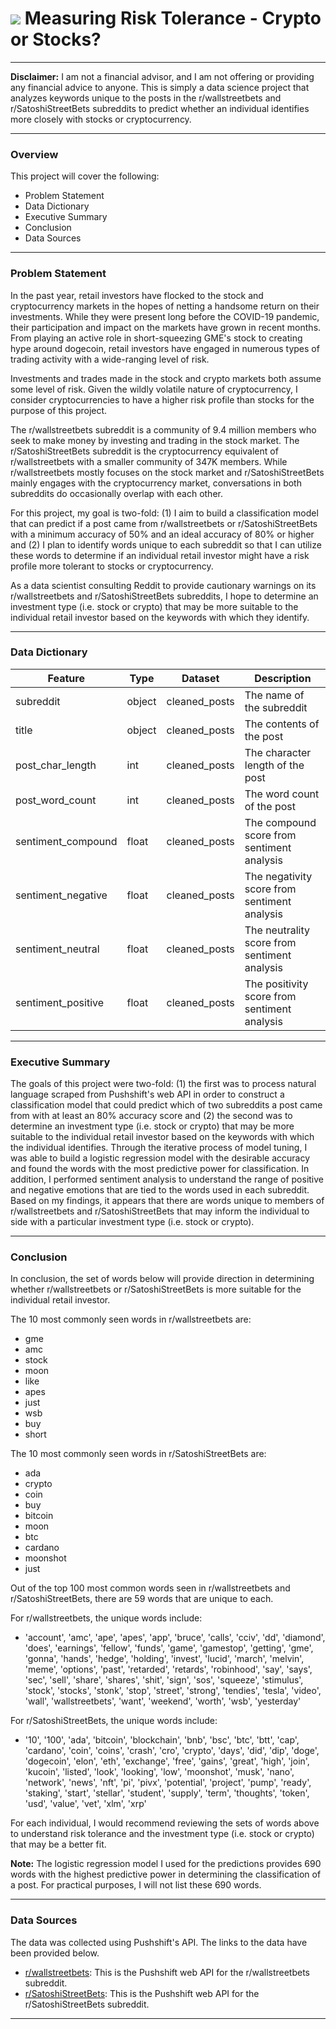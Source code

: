 # ![](https://ga-dash.s3.amazonaws.com/production/assets/logo-9f88ae6c9c3871690e33280fcf557f33.png) Measuring Risk Tolerance - Crypto or Stocks?

---

**Disclaimer:** I am not a financial advisor, and I am not offering or providing any financial advice to anyone. This is simply a data science project that analyzes keywords unique to the posts in the r/wallstreetbets and r/SatoshiStreetBets subreddits to predict whether an individual identifies more closely with stocks or cryptocurrency.

---

### Overview

This project will cover the following:
- Problem Statement
- Data Dictionary
- Executive Summary
- Conclusion
- Data Sources

---

### Problem Statement

In the past year, retail investors have flocked to the stock and cryptocurrency markets in the hopes of netting a handsome return on their investments. While they were present long before the COVID-19 pandemic, their participation and impact on the markets have grown in recent months. From playing an active role in short-squeezing GME's stock to creating hype around dogecoin, retail investors have engaged in numerous types of trading activity with a wide-ranging level of risk.

Investments and trades made in the stock and crypto markets both assume some level of risk. Given the wildly volatile nature of cryptocurrency, I consider cryptocurrencies to have a higher risk profile than stocks for the purpose of this project.

The r/wallstreetbets subreddit is a community of 9.4 million members who seek to make money by investing and trading in the stock market. The r/SatoshiStreetBets subreddit is the cryptocurrency equivalent of r/wallstreetbets with a smaller community of 347K members. While r/wallstreetbets mostly focuses on the stock market and r/SatoshiStreetBets mainly engages with the cryptocurrency market, conversations in both subreddits do occasionally overlap with each other.

For this project, my goal is two-fold: (1) I aim to build a classification model that can predict if a post came from r/wallstreetbets or r/SatoshiStreetBets with a minimum accuracy of 50% and an ideal accuracy of 80% or higher and (2) I plan to identify words unique to each subreddit so that I can utilize these words to determine if an individual retail investor might have a risk profile more tolerant to stocks or cryptocurrency.

As a data scientist consulting Reddit to provide cautionary warnings on its r/wallstreetbets and r/SatoshiStreetBets subreddits, I hope to determine an investment type (i.e. stock or crypto) that may be more suitable to the individual retail investor based on the keywords with which they identify.

---

### Data Dictionary

|Feature|Type|Dataset|Description|
|---|---|---|---|
|subreddit|object|cleaned_posts|The name of the subreddit|
|title|object|cleaned_posts|The contents of the post|
|post_char_length|int|cleaned_posts|The character length of the post|
|post_word_count|int|cleaned_posts|The word count of the post|
|sentiment_compound|float|cleaned_posts|The compound score from sentiment analysis|
|sentiment_negative|float|cleaned_posts|The negativity score from sentiment analysis|
|sentiment_neutral|float|cleaned_posts|The neutrality score from sentiment analysis|
|sentiment_positive|float|cleaned_posts|The positivity score from sentiment analysis|

---

### Executive Summary

The goals of this project were two-fold: (1) the first was to process natural language scraped from Pushshift's web API in order to construct a classification model that could predict which of two subreddits a post came from with at least an 80% accuracy score and (2) the second was to determine an investment type (i.e. stock or crypto) that may be more suitable to the individual retail investor based on the keywords with which the individual identifies. Through the iterative process of model tuning, I was able to build a logistic regression model with the desirable accuracy and found the words with the most predictive power for classification. In addition, I performed sentiment analysis to understand the range of positive and negative emotions that are tied to the words used in each subreddit. Based on my findings, it appears that there are words unique to members of r/wallstreetbets and r/SatoshiStreetBets that may inform the individual to side with a particular investment type (i.e. stock or crypto).

---

### Conclusion

In conclusion, the set of words below will provide direction in determining whether r/wallstreetbets or r/SatoshiStreetBets is more suitable for the individual retail investor.

The 10 most commonly seen words in r/wallstreetbets are:
- gme
- amc
- stock
- moon
- like
- apes
- just
- wsb
- buy
- short

The 10 most commonly seen words in r/SatoshiStreetBets are:
- ada
- crypto
- coin
- buy
- bitcoin
- moon
- btc
- cardano
- moonshot
- just

Out of the top 100 most common words seen in r/wallstreetbets and r/SatoshiStreetBets, there are 59 words that are unique to each.

For r/wallstreetbets, the unique words include:
- 'account', 'amc', 'ape', 'apes', 'app', 'bruce', 'calls', 'cciv', 'dd', 'diamond', 'does', 'earnings', 'fellow', 'funds', 'game', 'gamestop', 'getting', 'gme', 'gonna', 'hands', 'hedge', 'holding', 'invest', 'lucid', 'march', 'melvin', 'meme', 'options', 'past', 'retarded', 'retards', 'robinhood', 'say', 'says', 'sec', 'sell', 'share', 'shares', 'shit', 'sign', 'sos', 'squeeze', 'stimulus', 'stock', 'stocks', 'stonk', 'stop', 'street', 'strong', 'tendies', 'tesla', 'video', 'wall', 'wallstreetbets', 'want', 'weekend', 'worth', 'wsb', 'yesterday'

For r/SatoshiStreetBets, the unique words include:
- '10', '100', 'ada', 'bitcoin', 'blockchain', 'bnb', 'bsc', 'btc', 'btt', 'cap', 'cardano', 'coin', 'coins', 'crash', 'cro', 'crypto', 'days', 'did', 'dip', 'doge', 'dogecoin', 'elon', 'eth', 'exchange', 'free', 'gains', 'great', 'high', 'join', 'kucoin', 'listed', 'look', 'looking', 'low', 'moonshot', 'musk', 'nano', 'network', 'news', 'nft', 'pi', 'pivx', 'potential', 'project', 'pump', 'ready', 'staking', 'start', 'stellar', 'student', 'supply', 'term', 'thoughts', 'token', 'usd', 'value', 'vet', 'xlm', 'xrp'

For each individual, I would recommend reviewing the sets of words above to understand risk tolerance and the investment type (i.e. stock or crypto) that may be a better fit.

**Note:** The logistic regression model I used for the predictions provides 690 words with the highest predictive power in determining the classification of a post. For practical purposes, I will not list these 690 words.

---

### Data Sources

The data was collected using Pushshift's API. The links to the data have been provided below.

- [r/wallstreetbets](https://api.pushshift.io/reddit/search/submission?subreddit=wallstreetbets): This is the Pushshift web API for the r/wallstreetbets subreddit.
- [r/SatoshiStreetBets](https://api.pushshift.io/reddit/search/submission?subreddit=SatoshiStreetBets): This is the Pushshift web API for the r/SatoshiStreetBets subreddit.

---
